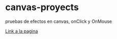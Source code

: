 # canvas-proyects

pruebas de efectos en canvas, onClick y OnMouse

<a href="https://canvas-proyects-8n2g.vercel.app/">Link a la pagina</a>
